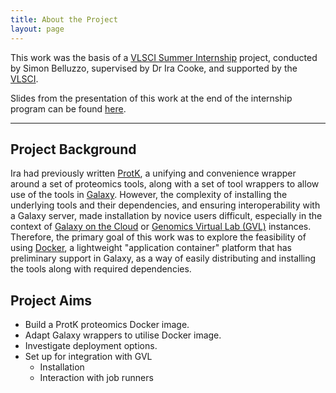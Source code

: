 ```yaml
---
title: About the Project
layout: page
---
```

This work was the basis of a [VLSCI Summer Internship](http://vlsci.org.au/opportunities/internships)
project, conducted by Simon Belluzzo, supervised by Dr Ira Cooke, and supported by the
[VLSCI](http://www.vlsci.org.au).

Slides from the presentation of this work at the end of the internship program
can be found [here](http://simon.belluzzo.id.au/vlsci-intern-slides).

---

## Project Background
Ira had previously written [ProtK](https://github.com/iracooke/protk), a unifying and convenience wrapper around a set of proteomics tools, along with a set of tool wrappers to allow use of the tools in [Galaxy](http://galaxyproject.org/).
However, the complexity of installing the underlying tools and their dependencies, and ensuring interoperability with a Galaxy server, made installation by novice users difficult, especially in the context of [Galaxy on the Cloud](https://wiki.galaxyproject.org/CloudMan) or [Genomics Virtual Lab (GVL)](https://genome.edu.au/wiki/GVL) instances.
Therefore, the primary goal of this work was to explore the feasibility of using [Docker](http://www.docker.com/), a lightweight "application container" platform that has preliminary support in Galaxy, as a way of easily distributing and installing the tools along with required dependencies.

## Project Aims
- Build a ProtK proteomics Docker image.
- Adapt Galaxy wrappers to utilise Docker image.
- Investigate deployment options.
- Set up for integration with GVL
  - Installation
  - Interaction with job runners
